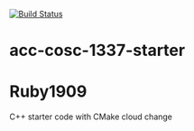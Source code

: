 [![Build Status](https://travis-ci.org/acc-cosc-1337-spring-2020/acc-cosc-1337-spring-2020-Ruby1909.svg?branch=master)](https://travis-ci.org/acc-cosc-1337-spring-2020/acc-cosc-1337-spring-2020-Ruby1909)

# acc-cosc-1337-starter
# Ruby1909 
C++ starter code with CMake 
cloud change

